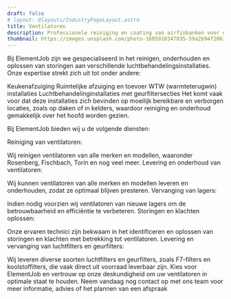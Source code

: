 ```yaml
---
draft: false
# layout: @layouts/IndustryPageLayout.astro
title: Ventilatoren
description: Professionele reiniging en coating van airfinbanken voor optimale prestaties en langere levensduur van uw installatie. Verminder energieverbruik en voorkom technische storingen. 
thumbnail: https://images.unsplash.com/photo-1605910347035-59a2b94f2061?ixlib=rb-4.0.3&ixid=MnwxMjA3fDB8MHxwaG90by1wYWdlfHx8fGVufDB8fHx8&auto=format&fit=crop&w=818&q=80
---
```



Bij ElementJob zijn we gespecialiseerd in het reinigen, onderhouden en oplossen van storingen aan verschillende luchtbehandelingsinstallaties. Onze expertise strekt zich uit tot onder andere:

Keukenafzuiging
Ruimtelijke afzuiging en toevoer
WTW (warmteterugwin) installaties
Luchtbehandelinginstallaties met geurfiltersecties
Het komt vaak voor dat deze installaties zich bevinden op moeilijk bereikbare en verborgen locaties, zoals op daken of in kelders, waardoor reiniging en onderhoud gemakkelijk over het hoofd worden gezien.

Bij ElementJob bieden wij u de volgende diensten:

Reiniging van ventilatoren:

Wij reinigen ventilatoren van alle merken en modellen, waaronder Rosenberg, Fischbach, Torin en nog veel meer.
Levering en onderhoud van ventilatoren:

Wij kunnen ventilatoren van alle merken en modellen leveren en onderhouden, zodat ze optimaal blijven presteren.
Vervanging van lagers:

Indien nodig voorzien wij ventilatoren van nieuwe lagers om de betrouwbaarheid en efficiëntie te verbeteren.
Storingen en klachten oplossen:

Onze ervaren technici zijn bekwaam in het identificeren en oplossen van storingen en klachten met betrekking tot ventilatoren.
Levering en vervanging van luchtfilters en geurfilters:

Wij leveren diverse soorten luchtfilters en geurfilters, zoals F7-filters en koolstoffilters, die vaak direct uit voorraad leverbaar zijn.
Kies voor ElementJob en vertrouw op onze deskundigheid om uw ventilatoren in optimale staat te houden. Neem vandaag nog contact op met ons team voor meer informatie, advies of het plannen van een afspraak